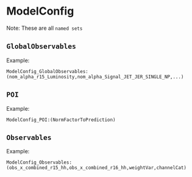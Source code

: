 # ModelConfig

Note: These are all `named sets`


## `GlobalObservables`

Example:

~~~~
ModelConfig_GlobalObservables:(nom_alpha_r15_Luminosity,nom_alpha_Signal_JET_JER_SINGLE_NP,...)
~~~~

## `POI`

Example:

~~~~
ModelConfig_POI:(NormFactorToPrediction)
~~~~

## `Observables`

Example:

~~~~
ModelConfig_Observables:(obs_x_combined_r15_hh,obs_x_combined_r16_hh,weightVar,channelCat)
~~~~
